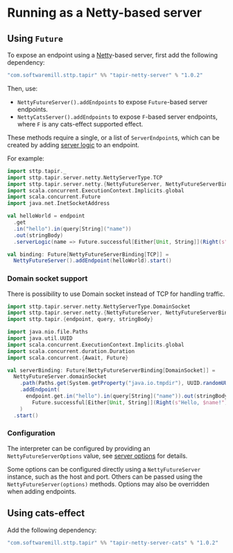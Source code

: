 # Running as a Netty-based server

## Using `Future`

To expose an endpoint using a [Netty](https://netty.io)-based server, first add the following dependency:

```scala
"com.softwaremill.sttp.tapir" %% "tapir-netty-server" % "1.0.2"
```

Then, use:

* `NettyFutureServer().addEndpoints` to expose `Future`-based server endpoints.
* `NettyCatsServer().addEndpoints` to expose `F`-based server endpoints, where `F` is any cats-effect supported effect.

These methods require a single, or a list of `ServerEndpoint`s, which can be created by adding [server logic](logic.md) 
to an endpoint.

For example:

```scala
import sttp.tapir._
import sttp.tapir.server.netty.NettyServerType.TCP
import sttp.tapir.server.netty.{NettyFutureServer, NettyFutureServerBinding}
import scala.concurrent.ExecutionContext.Implicits.global
import scala.concurrent.Future
import java.net.InetSocketAddress

val helloWorld = endpoint
  .get
  .in("hello").in(query[String]("name"))
  .out(stringBody)
  .serverLogic(name => Future.successful[Either[Unit, String]](Right(s"Hello, $name!")))

val binding: Future[NettyFutureServerBinding[TCP]] = 
  NettyFutureServer().addEndpoint(helloWorld).start()
```

### Domain socket support
There is possibility to use Domain socket instead of TCP for handling traffic.


```scala
import sttp.tapir.server.netty.NettyServerType.DomainSocket
import sttp.tapir.server.netty.{NettyFutureServer, NettyFutureServerBinding}
import sttp.tapir.{endpoint, query, stringBody}

import java.nio.file.Paths
import java.util.UUID
import scala.concurrent.ExecutionContext.Implicits.global
import scala.concurrent.duration.Duration
import scala.concurrent.{Await, Future}

val serverBinding: Future[NettyFutureServerBinding[DomainSocket]] =
  NettyFutureServer.domainSocket
    .path(Paths.get(System.getProperty("java.io.tmpdir"), UUID.randomUUID().toString))
    .addEndpoint(
      endpoint.get.in("hello").in(query[String]("name")).out(stringBody).serverLogic(name =>
        Future.successful[Either[Unit, String]](Right(s"Hello, $name!")))
    )
  .start()
```


### Configuration

The interpreter can be configured by providing an `NettyFutureServerOptions` value, see [server options](options.md) for 
details.

Some options can be configured directly using a `NettyFutureServer` instance, such as the host and port. Others
can be passed using the `NettyFutureServer(options)` methods. Options may also be overridden when adding endpoints.

## Using cats-effect

Add the following dependency:

```scala
"com.softwaremill.sttp.tapir" %% "tapir-netty-server-cats" % "1.0.2"
```